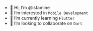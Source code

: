 - 👋 Hi, I’m @isfamine
- 👀 I’m interested in `Mobile Development`
- 🌱 I’m currently learning `Flutter`
- 💞️ I’m looking to collaborate on `Dart`

<!---
isfamine/isfamine is a ✨ special ✨ repository because its `README.md` (this file) appears on your GitHub profile.
You can click the Preview link to take a look at your changes.
--->
